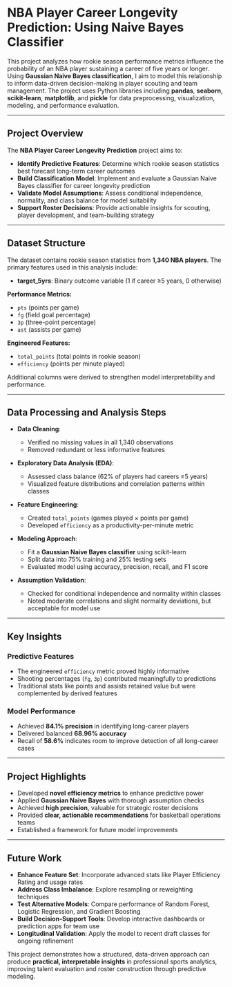 # NBA Player Career Longevity Prediction: Using Naive Bayes Classifier

This project analyzes how rookie season performance metrics influence the probability of an NBA player sustaining a career of five years or longer. Using **Gaussian Naive Bayes classification**, I aim to model this relationship to inform data-driven decision-making in player scouting and team management. The project uses Python libraries including **pandas**, **seaborn**, **scikit-learn**, **matplotlib**, and **pickle** for data preprocessing, visualization, modeling, and performance evaluation.

---

## **Project Overview**

The **NBA Player Career Longevity Prediction** project aims to:

* **Identify Predictive Features**: Determine which rookie season statistics best forecast long-term career outcomes
* **Build Classification Model**: Implement and evaluate a Gaussian Naive Bayes classifier for career longevity prediction
* **Validate Model Assumptions**: Assess conditional independence, normality, and class balance for model suitability
* **Support Roster Decisions**: Provide actionable insights for scouting, player development, and team-building strategy

---

## **Dataset Structure**

The dataset contains rookie season statistics from **1,340 NBA players**. The primary features used in this analysis include:

* **target\_5yrs**: Binary outcome variable (1 if career ≥5 years, 0 otherwise)

**Performance Metrics:**

* `pts` (points per game)
* `fg` (field goal percentage)
* `3p` (three-point percentage)
* `ast` (assists per game)

**Engineered Features:**

* `total_points` (total points in rookie season)
* `efficiency` (points per minute played)

Additional columns were derived to strengthen model interpretability and performance.

---

## **Data Processing and Analysis Steps**

* **Data Cleaning**:

  * Verified no missing values in all 1,340 observations
  * Removed redundant or less informative features

* **Exploratory Data Analysis (EDA)**:

  * Assessed class balance (62% of players had careers ≥5 years)
  * Visualized feature distributions and correlation patterns within classes

* **Feature Engineering**:

  * Created `total_points` (games played × points per game)
  * Developed `efficiency` as a productivity-per-minute metric

* **Modeling Approach**:

  * Fit a **Gaussian Naive Bayes classifier** using scikit-learn
  * Split data into 75% training and 25% testing sets
  * Evaluated model using accuracy, precision, recall, and F1 score

* **Assumption Validation**:

  * Checked for conditional independence and normality within classes
  * Noted moderate correlations and slight normality deviations, but acceptable for model use

---

## **Key Insights**

### **Predictive Features**

* The engineered `efficiency` metric proved highly informative
* Shooting percentages (`fg`, `3p`) contributed meaningfully to predictions
* Traditional stats like points and assists retained value but were complemented by derived features

### **Model Performance**

* Achieved **84.1% precision** in identifying long-career players
* Delivered balanced **68.96% accuracy**
* Recall of **58.6%** indicates room to improve detection of all long-career cases

---

## **Project Highlights**

* Developed **novel efficiency metrics** to enhance predictive power
* Applied **Gaussian Naive Bayes** with thorough assumption checks
* Achieved **high precision**, valuable for strategic roster decisions
* Provided **clear, actionable recommendations** for basketball operations teams
* Established a framework for future model improvements

---

## **Future Work**

* **Enhance Feature Set**: Incorporate advanced stats like Player Efficiency Rating and usage rates
* **Address Class Imbalance**: Explore resampling or reweighting techniques
* **Test Alternative Models**: Compare performance of Random Forest, Logistic Regression, and Gradient Boosting
* **Build Decision-Support Tools**: Develop interactive dashboards or prediction apps for team use
* **Longitudinal Validation**: Apply the model to recent draft classes for ongoing refinement

This project demonstrates how a structured, data-driven approach can produce **practical, interpretable insights** in professional sports analytics, improving talent evaluation and roster construction through predictive modeling.
